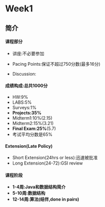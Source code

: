 # Week1

## 简介

#### 课程部分

- 讲座:不必要参加
- Pacing Points:保证不超过750分数(最多16分)

- Discussion:

#### 成绩构成:总共1000分

- HW:9%
- LABS:5%
- Surveys:1%
- **Projects:35%**
- Midterm1:10%(2.15)
- Midterm2:15%(3.21)
- **Final Exam:25%**(5.7)
- 考试平均分数是65%

#### Extension(Late Policy)

- Short Extension(24hrs or less):迅速被批准
- Long Extension(24-72):GSI review

#### 课程阶段

- **1-4周:Java和数据结构简介**
- **5-10周:数据结构**
- **12-14周:算法(结伴,done in pairs)**